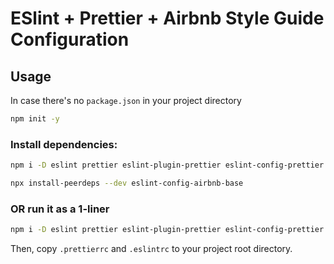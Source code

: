 # ESlint + Prettier + Airbnb Style Guide Configuration

## Usage
In case there's no ```package.json``` in your project directory
```bash
npm init -y
```
### Install dependencies:
```bash
npm i -D eslint prettier eslint-plugin-prettier eslint-config-prettier eslint-plugin-node eslint-config-node @babel/eslint-parser
```

```bash
npx install-peerdeps --dev eslint-config-airbnb-base
```

### OR run it as a 1-liner
```bash
npm i -D eslint prettier eslint-plugin-prettier eslint-config-prettier eslint-plugin-node eslint-config-node @babel/eslint-parser && npx install-peerdeps --dev eslint-config-airbnb-base
```

Then, copy ```.prettierrc``` and ```.eslintrc``` to your project root directory.
